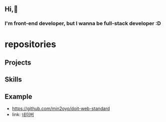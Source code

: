 ## Hi,👋
### I'm front-end developer, but I wanna be full-stack developer :D


# repositories
## Projects

## Skills

## Example
- https://github.com/min2oyo/doit-web-standard
- link: [네이버](https://www.naver.com)





<!--
**min2oyo/min2oyo** is a ✨ _special_ ✨ repository because its `README.md` (this file) appears on your GitHub profile.

Here are some ideas to get you started:

- 🔭 I’m currently working on ...
- 🌱 I’m currently learning ...
- 👯 I’m looking to collaborate on ...
- 🤔 I’m looking for help with ...
- 💬 Ask me about ...
- 📫 How to reach me: ...
- 😄 Pronouns: ...
- ⚡ Fun fact: ...
-->

